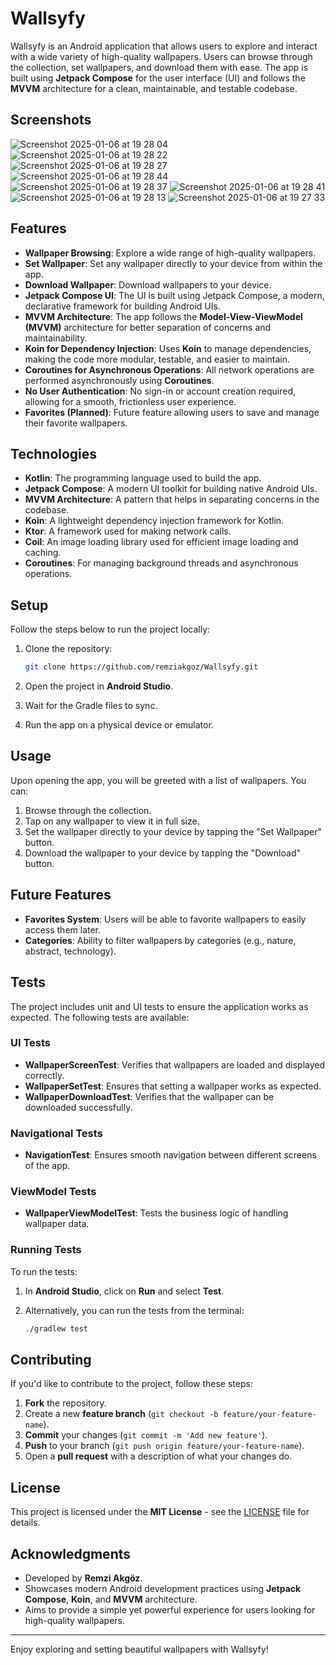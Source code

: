 # Wallsyfy

Wallsyfy is an Android application that allows users to explore and interact with a wide variety of high-quality wallpapers. Users can browse through the collection, set wallpapers, and download them with ease. The app is built using **Jetpack Compose** for the user interface (UI) and follows the **MVVM** architecture for a clean, maintainable, and testable codebase.

## Screenshots
![Screenshot 2025-01-06 at 19 28 04](https://github.com/user-attachments/assets/d00288ae-f08a-4ebe-83a8-6ee2d6278e71)
![Screenshot 2025-01-06 at 19 28 22](https://github.com/user-attachments/assets/2d56b7f0-a937-450a-8ede-a533adaeaba1)
![Screenshot 2025-01-06 at 19 28 27](https://github.com/user-attachments/assets/d8add655-bc44-432b-ba1c-e0442afd7c30)
![Screenshot 2025-01-06 at 19 28 44](https://github.com/user-attachments/assets/4dba5f48-8bd5-470c-8b55-2eda7c8de981)
![Screenshot 2025-01-06 at 19 28 37](https://github.com/user-attachments/assets/8df57e4a-d9b3-473a-84a3-5a3ee84d4312)
![Screenshot 2025-01-06 at 19 28 41](https://github.com/user-attachments/assets/881c7f42-cec4-46ec-88fb-7b8fba6c27de)
![Screenshot 2025-01-06 at 19 28 13](https://github.com/user-attachments/assets/f8a76860-f438-4f5f-b2c8-e647dc6b1865)
![Screenshot 2025-01-06 at 19 27 33](https://github.com/user-attachments/assets/ff4d7dc0-0a56-4a94-8457-c30469306a65)

## Features

- **Wallpaper Browsing**: Explore a wide range of high-quality wallpapers.
- **Set Wallpaper**: Set any wallpaper directly to your device from within the app.
- **Download Wallpaper**: Download wallpapers to your device.
- **Jetpack Compose UI**: The UI is built using Jetpack Compose, a modern, declarative framework for building Android UIs.
- **MVVM Architecture**: The app follows the **Model-View-ViewModel (MVVM)** architecture for better separation of concerns and maintainability.
- **Koin for Dependency Injection**: Uses **Koin** to manage dependencies, making the code more modular, testable, and easier to maintain.
- **Coroutines for Asynchronous Operations**: All network operations are performed asynchronously using **Coroutines**.
- **No User Authentication**: No sign-in or account creation required, allowing for a smooth, frictionless user experience.
- **Favorites (Planned)**: Future feature allowing users to save and manage their favorite wallpapers.

## Technologies

- **Kotlin**: The programming language used to build the app.
- **Jetpack Compose**: A modern UI toolkit for building native Android UIs.
- **MVVM Architecture**: A pattern that helps in separating concerns in the codebase.
- **Koin**: A lightweight dependency injection framework for Kotlin.
- **Ktor**: A framework used for making network calls.
- **Coil**: An image loading library used for efficient image loading and caching.
- **Coroutines**: For managing background threads and asynchronous operations.

## Setup

Follow the steps below to run the project locally:

1. Clone the repository:

    ```bash
    git clone https://github.com/remziakgoz/Wallsyfy.git
    ```

2. Open the project in **Android Studio**.

3. Wait for the Gradle files to sync.

4. Run the app on a physical device or emulator.

## Usage

Upon opening the app, you will be greeted with a list of wallpapers. You can:

1. Browse through the collection.
2. Tap on any wallpaper to view it in full size.
3. Set the wallpaper directly to your device by tapping the "Set Wallpaper" button.
4. Download the wallpaper to your device by tapping the "Download" button.

## Future Features

- **Favorites System**: Users will be able to favorite wallpapers to easily access them later.
- **Categories**: Ability to filter wallpapers by categories (e.g., nature, abstract, technology).

## Tests

The project includes unit and UI tests to ensure the application works as expected. The following tests are available:

### UI Tests
- **WallpaperScreenTest**: Verifies that wallpapers are loaded and displayed correctly.
- **WallpaperSetTest**: Ensures that setting a wallpaper works as expected.
- **WallpaperDownloadTest**: Verifies that the wallpaper can be downloaded successfully.

### Navigational Tests
- **NavigationTest**: Ensures smooth navigation between different screens of the app.

### ViewModel Tests
- **WallpaperViewModelTest**: Tests the business logic of handling wallpaper data.

### Running Tests

To run the tests:

1. In **Android Studio**, click on **Run** and select **Test**.
2. Alternatively, you can run the tests from the terminal:

    ```bash
    ./gradlew test
    ```

## Contributing

If you'd like to contribute to the project, follow these steps:

1. **Fork** the repository.
2. Create a new **feature branch** (`git checkout -b feature/your-feature-name`).
3. **Commit** your changes (`git commit -m 'Add new feature'`).
4. **Push** to your branch (`git push origin feature/your-feature-name`).
5. Open a **pull request** with a description of what your changes do.

## License

This project is licensed under the **MIT License** - see the [LICENSE](LICENSE) file for details.

## Acknowledgments

- Developed by **Remzi Akgöz**.
- Showcases modern Android development practices using **Jetpack Compose**, **Koin**, and **MVVM** architecture.
- Aims to provide a simple yet powerful experience for users looking for high-quality wallpapers.

---
Enjoy exploring and setting beautiful wallpapers with Wallsyfy!
